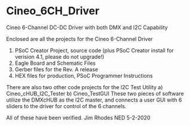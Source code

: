 # Cineo_6CH_Driver
Cineo 6-Channel DC-DC Driver with both DMX and I2C Capability

Enclosed are all the projects for the Cineo 6-Channel Driver
1) PSoC Creator Project, source code (plus PSoC Creator install for verision 4.1, please do not upgrade!)
2) Eagle Board and Schematic Files
3) Gerber files for the Rev. A release
4) HEX files for production, PSoC Programmer Instructions

There are also two other code projects for the I2C Test Utility
a) Cineo_cHUB_I2C_Tester
b) Cineo_TestGUI
These two pieces of software utilize the DMXcHUB as the I2C master, and connects a user GUI with 6 sliders to the driver for control of the 6 channels.

All of these have been verified.
Jim Rhodes
NED
5-2-2020
